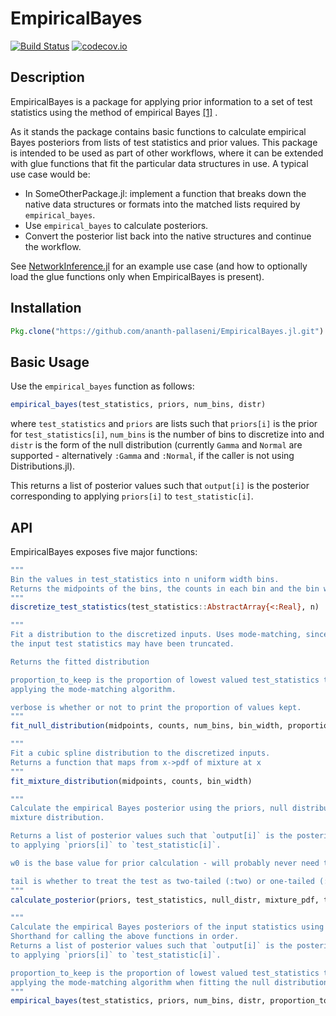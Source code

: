 # EmpiricalBayes

[![Build Status](https://travis-ci.org/ananth-pallaseni/EmpiricalBayes.jl.svg?branch=master)](https://travis-ci.org/ananth-pallaseni/EmpiricalBayes.jl)
[![codecov.io](http://codecov.io/github/ananth-pallaseni/EmpiricalBayes.jl/coverage.svg?branch=master)](http://codecov.io/github/ananth-pallaseni/EmpiricalBayes.jl?branch=master)

## Description
EmpiricalBayes is a package for applying prior information to a set of test statistics using the method of empirical Bayes [[1]](https://en.wikipedia.org/wiki/Empirical_Bayes_method) .

As it stands the package contains basic functions to calculate empirical Bayes posteriors from lists of test statistics and prior values. This package is intended to be used as part of other workflows, where it can be extended with glue functions that fit the particular data structures in use. A typical use case would be:
- In SomeOtherPackage.jl: implement a function that breaks down the native data structures or formats into the matched lists required by `empirical_bayes`.
- Use `empirical_bayes` to calculate posteriors.
- Convert the posterior list back into the native structures and continue the workflow.

See [NetworkInference.jl](https://github.com/Tchanders/NetworkInference.jl) for an example use case (and how to optionally load the glue functions only when EmpiricalBayes is present).


## Installation
```julia
Pkg.clone("https://github.com/ananth-pallaseni/EmpiricalBayes.jl.git")
```

## Basic Usage
Use the ```empirical_bayes``` function as follows:

```julia
empirical_bayes(test_statistics, priors, num_bins, distr)
```

where `test_statistics` and `priors` are lists such that `priors[i]` is the prior for `test_statistics[i]`, `num_bins` is the number of bins to discretize into and `distr` is the form of the null distribution (currently `Gamma` and `Normal` are supported - alternatively `:Gamma` and `:Normal`, if the caller is not using Distributions.jl).

This returns a list of posterior values such that `output[i]` is the posterior corresponding to applying `priors[i]` to `test_statistic[i]`.

## API
EmpiricalBayes exposes five major functions:

```julia
"""
Bin the values in test_statistics into n uniform width bins.
Returns the midpoints of the bins, the counts in each bin and the bin width.
"""
discretize_test_statistics(test_statistics::AbstractArray{<:Real}, n)
```

```julia
"""
Fit a distribution to the discretized inputs. Uses mode-matching, since
the input test statistics may have been truncated.

Returns the fitted distribution

proportion_to_keep is the proportion of lowest valued test_statistics to keep before
applying the mode-matching algorithm.

verbose is whether or not to print the proportion of values kept.
"""
fit_null_distribution(midpoints, counts, num_bins, bin_width, proportion_to_keep, distr, verbose=true)
```

```julia
"""
Fit a cubic spline distribution to the discretized inputs.
Returns a function that maps from x->pdf of mixture at x
"""
fit_mixture_distribution(midpoints, counts, bin_width)
```

```julia
"""
Calculate the empirical Bayes posterior using the priors, null distribution and
mixture distribution.

Returns a list of posterior values such that `output[i]` is the posterior corresponding
to applying `priors[i]` to `test_statistic[i]`.

w0 is the base value for prior calculation - will probably never need to be changed.

tail is whether to treat the test as two-tailed (:two) or one-tailed (:lower or :upper)
"""
calculate_posterior(priors, test_statistics, null_distr, mixture_pdf, tail, w0=0.0)
```

```julia
"""
Calculate the empirical Bayes posteriors of the input statistics using the priors.
Shorthand for calling the above functions in order.
Returns a list of posterior values such that `output[i]` is the posterior corresponding
to applying `priors[i]` to `test_statistic[i]`.

proportion_to_keep is the proportion of lowest valued test_statistics to keep before
applying the mode-matching algorithm when fitting the null distribution.
"""
empirical_bayes(test_statistics, priors, num_bins, distr, proportion_to_keep=1.0, tail=:two, w0=0.0)
```
